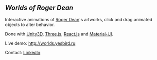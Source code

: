 ## <em>Worlds of Roger Dean</em>

Interactive animations of [Roger Dean](https://www.rogerdean.com/)'s artworks, click and drag animated objects to alter behavior.

Done with [Unity3D](https://unity.com), [Three.js](https://threejs.org/), [React.js](https://reactjs.org/) and [Material-UI](https://material-ui.com/).

Live demo: http://worlds.yesbird.ru

Contact: [LinkedIn](https://www.linkedin.com/in/sergey-yanenko-57b21a96/)
